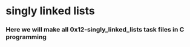 # singly linked lists
### Here we will make all 0x12-singly_linked_lists task files in C programming
